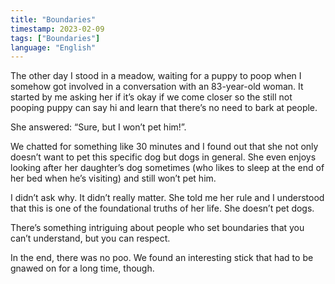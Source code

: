 ```yaml
---
title: "Boundaries"
timestamp: 2023-02-09
tags: ["Boundaries"]
language: "English"
---
```


The other day I stood in a meadow, waiting for a puppy to poop when I somehow got involved in a conversation with an 83-year-old woman. It started by me asking her if it’s okay if we come closer so the still not pooping puppy can say hi and learn that there’s no need to bark at people.

She answered: “Sure, but I won’t pet him!”.

We chatted for something like 30 minutes and I found out that she not only doesn’t want to pet this specific dog but dogs in general. She even enjoys looking after her daughter’s dog sometimes (who likes to sleep at the end of her bed when he’s visiting) and still won’t pet him.

I didn’t ask why. It didn’t really matter. She told me her rule and I understood that this is one of the foundational truths of her life. She doesn’t pet dogs.

There’s something intriguing about people who set boundaries that you can’t understand, but you can respect.

In the end, there was no poo. We found an interesting stick that had to be gnawed on for a long time, though.
